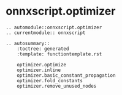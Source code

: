 # onnxscript.optimizer

```{eval-rst}
.. automodule::onnxscript.optimizer
.. currentmodule:: onnxscript
```

```{eval-rst}
.. autosummary::
    :toctree: generated
    :template: functiontemplate.rst

    optimizer.optimize
    optimizer.inline
    optimizer.basic_constant_propagation
    optimizer.fold_constants
    optimizer.remove_unused_nodes
```
